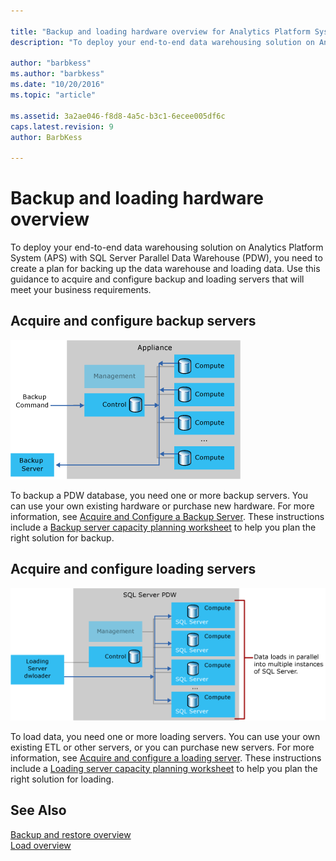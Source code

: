 ```yaml
---

title: "Backup and loading hardware overview for Analytics Platform System (APS) and SQL Server Parallel Data Warehouse (PDW)"
description: "To deploy your end-to-end data warehousing solution on Analytics Platform System (APS) with SQL Server Parallel Data Warehouse (PDW), you need to create a plan for backing up the data warehouse and loading data."

author: "barbkess" 
ms.author: "barbkess"
ms.date: "10/20/2016"
ms.topic: "article"

ms.assetid: 3a2ae046-f8d8-4a5c-b3c1-6ecee005df6c
caps.latest.revision: 9
author: BarbKess

---
```


# Backup and loading hardware overview
To deploy your end-to-end data warehousing solution on Analytics Platform System (APS) with SQL Server Parallel Data Warehouse (PDW), you need to create a plan for backing up the data warehouse and loading data. Use this guidance to acquire and configure backup and loading servers that will meet your business requirements.  
  
## Acquire and configure backup servers  
![Backup process](media/backup-process.png "Backup process")  
  
To backup a PDW database, you need one or more backup servers. You can use your own existing hardware or purchase new hardware. For more information, see [Acquire and Configure a Backup Server](acquire-and-configure-backup-server.md). These instructions include a [Backup server capacity planning worksheet](backup-capacity-planning-worksheet.md) to help you plan the right solution for backup.  
  
## Acquire and configure loading servers  
![Loading process](media/loading-process.png "Loading process")  
  
To load data, you need one or more loading servers. You can use your own existing ETL or other servers, or you can purchase new servers. For more information, see [Acquire and configure a loading server](acquire-and-configure-loading-server.md). These instructions include a [Loading server capacity planning worksheet](loading-server-capacity-planning-worksheet.md) to help you plan the right solution for loading.  
  
## See Also  
[Backup and restore overview](backup-and-restore-overview.md)  
[Load overview](load-overview.md)  
  
